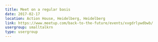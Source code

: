 ```yaml
---
title: Meet on a regular basis
date: 2017-02-17
location: Action House, Heidelberg, Heidelberg
link: https://www.meetup.com/back-to-the-future/events/xvgdrlywdbwb/
usergroup: smalltalkrn
type: usergroup
---
```

